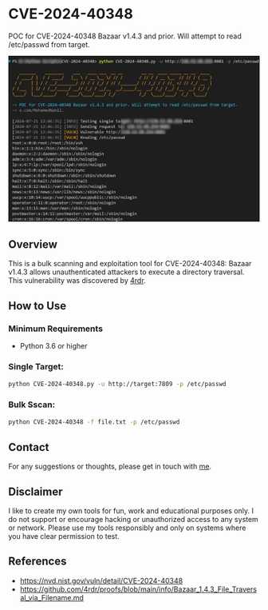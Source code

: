 # CVE-2024-40348
POC for CVE-2024-40348 Bazaar v1.4.3 and prior. Will attempt to read /etc/passwd from target.

![Banner](screens/main.jpg)


## Overview

This is a bulk scanning and exploitation tool for CVE-2024-40348: Bazaar v1.4.3 allows unauthenticated attackers to execute a directory traversal. This vulnerability was discovered by [4rdr](https://github.com/4rdr/proofs/blob/main/info/Bazaar_1.4.3_File_Traversal_via_Filename.md).

## How to Use

### Minimum Requirements

- Python 3.6 or higher
  
### Single Target:
```sh
python CVE-2024-40348.py -u http://target:7809 -p /etc/passwd
```

### Bulk Sscan:
```sh
python CVE-2024-40348 -f file.txt -p /etc/passwd
```

## Contact

For any suggestions or thoughts, please get in touch with [me](https://x.com/MohamedNab1l).


## Disclaimer

I like to create my own tools for fun, work and educational purposes only. I do not support or encourage hacking or unauthorized access to any system or network. Please use my tools responsibly and only on systems where you have clear permission to test.

## References

- https://nvd.nist.gov/vuln/detail/CVE-2024-40348
- https://github.com/4rdr/proofs/blob/main/info/Bazaar_1.4.3_File_Traversal_via_Filename.md

